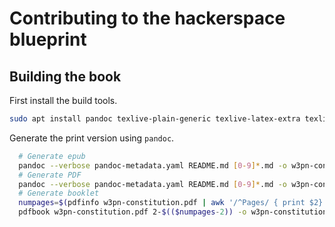 # Contributing to the hackerspace blueprint

## Building the book

First install the build tools.

```bash
sudo apt install pandoc texlive-plain-generic texlive-latex-extra texlive-fonts-recommended texlive-fonts-extra texlive-extra-utils
```

Generate the print version using `pandoc`.

```bash
  # Generate epub
  pandoc --verbose pandoc-metadata.yaml README.md [0-9]*.md -o w3pn-constitution.epub --metadata date="`date +%D`" --toc-depth=2 --epub-embed-font='epub-fonts/*.ttf' --css=epub.css
  # Generate PDF
  pandoc --verbose pandoc-metadata.yaml README.md [0-9]*.md -o w3pn-constitution.pdf --metadata date="`date +%D`" --template eisvogel.tex --include-before-body=include-cover.tex --include-after-body=include-back.tex
  # Generate booklet
  numpages=$(pdfinfo w3pn-constitution.pdf | awk '/^Pages/ { print $2}')
  pdfbook w3pn-constitution.pdf 2-$(($numpages-2)) -o w3pn-constitution-booklet-body.pdf
```
